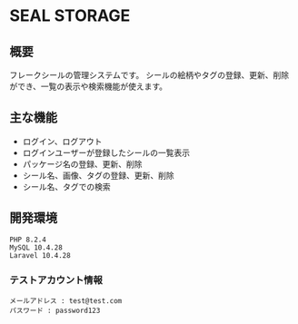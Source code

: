 # SEAL STORAGE

## 概要
フレークシールの管理システムです。
シールの絵柄やタグの登録、更新、削除ができ、一覧の表示や検索機能が使えます。

## 主な機能
- ログイン、ログアウト
- ログインユーザーが登録したシールの一覧表示
- パッケージ名の登録、更新、削除
- シール名、画像、タグの登録、更新、削除
- シール名、タグでの検索

## 開発環境
```
PHP 8.2.4
MySQL 10.4.28
Laravel 10.4.28
```
### テストアカウント情報
```
メールアドレス : test@test.com
パスワード : password123
```
